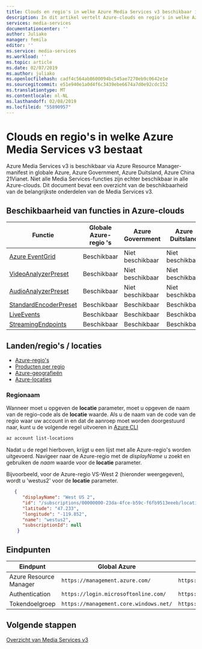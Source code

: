 ```yaml
---
title: Clouds en regio's in welke Azure Media Services v3 beschikbaar is | Microsoft Docs
description: In dit artikel vertelt Azure-clouds en regio's in welke Azure Media Services v3 beschikbaar is.
services: media-services
documentationcenter: ''
author: Juliako
manager: femila
editor: ''
ms.service: media-services
ms.workload: ''
ms.topic: article
ms.date: 02/07/2019
ms.author: juliako
ms.openlocfilehash: cadf4c564ab8600094bc545ae7270eb9c0642e1e
ms.sourcegitcommit: e51e940e1a0d4f6c3439ebe6674a7d0e92cdc152
ms.translationtype: MT
ms.contentlocale: nl-NL
ms.lasthandoff: 02/08/2019
ms.locfileid: "55890957"
---
```

# <a name="clouds-and-regions-in-which-azure-media-services-v3-exists"></a>Clouds en regio's in welke Azure Media Services v3 bestaat

Azure Media Services v3 is beschikbaar via Azure Resource Manager-manifest in globale Azure, Azure Government, Azure Duitsland, Azure China 21Vianet. Niet alle Media Services-functies zijn echter beschikbaar in alle Azure-clouds. Dit document bevat een overzicht van de beschikbaarheid van de belangrijkste onderdelen van de Media Services v3.

## <a name="feature-availability-in-azure-clouds"></a>Beschikbaarheid van functies in Azure-clouds

| Functie|Globale Azure-regio 's | Azure Government|Azure Duitsland|Azure China 21Vianet|
| --- | --- | --- | --- | --- |
| [Azure EventGrid](reacting-to-media-services-events.md) | Beschikbaar | Niet beschikbaar | Niet beschikbaar | Niet beschikbaar |
| [VideoAnalyzerPreset](analyzing-video-audio-files-concept.md) |  Beschikbaar | Niet beschikbaar | Niet beschikbaar | Niet beschikbaar |
| [AudioAnalyzerPreset](analyzing-video-audio-files-concept.md) |  Beschikbaar | Niet beschikbaar | Niet beschikbaar | Niet beschikbaar |
| [StandardEncoderPreset](encoding-concept.md) | Beschikbaar | Beschikbaar | Beschikbaar | Beschikbaar |
| [LiveEvents](live-streaming-overview.md) | Beschikbaar | Beschikbaar | Beschikbaar | Beschikbaar |
| [StreamingEndpoints](streaming-endpoint-concept.md) | Beschikbaar | Beschikbaar | Beschikbaar | Beschikbaar |

## <a name="regionsgeographieslocations"></a>Landen/regio's / locaties

* [Azure-regio's](https://azure.microsoft.com/global-infrastructure/regions/)
* [Producten per regio](https://azure.microsoft.com/global-infrastructure/services/)
* [Azure-geografieën](https://azure.microsoft.com/global-infrastructure/geographies/)
* [Azure-locaties](https://azure.microsoft.com/global-infrastructure/locations/)

### <a name="region-code-name"></a>Regionaam 

Wanneer moet u opgeven de **locatie** parameter, moet u opgeven de naam van de regio-code als de **locatie** waarde. Als u de naam van de code van de regio waar uw account in en dat de aanroep moet worden doorgestuurd naar, kunt u de volgende regel uitvoeren in [Azure CLI](https://docs.microsoft.com/cli/azure/?view=azure-cli-latest)

```bash
az account list-locations
```

Nadat u de regel hierboven, krijgt u een lijst met alle Azure-regio's worden uitgevoerd. Navigeer naar de Azure-regio met de *displayName* u zoekt en gebruiken de *naam* waarde voor de **locatie** parameter.

Bijvoorbeeld, voor de Azure-regio VS-West 2 (hieronder weergegeven), wordt u 'westus2' voor de **locatie** parameter.

```json
   {
      "displayName": "West US 2",
      "id": "/subscriptions/00000000-23da-4fce-b59c-f6fb9513eeeb/locations/westus2",
      "latitude": "47.233",
      "longitude": "-119.852",
      "name": "westus2",
      "subscriptionId": null
    }
```

## <a name="endpoints"></a>Eindpunten  

| Eindpunt|Global Azure | Azure Government|Azure Duitsland|Azure China 21Vianet|
| --- | --- | --- | --- | --- |
| Azure Resource Manager |  `https://management.azure.com/` | `https://management.usgovcloudapi.net/` | `https://management.cloudapi.de/` | `https://management.chinacloudapi.cn/` |
| Authentication | `https://login.microsoftonline.com/` | `https://login.microsoftonline.us/` | `https://login.microsoftonline.de/` | `https://login.chinacloudapi.cn/` |
| Tokendoelgroep | `https://management.core.windows.net/` | `https://management.core.usgovcloudapi.net/` | `https://management.core.cloudapi.de/`| `https://management.core.chinacloudapi.cn/` |

## <a name="next-steps"></a>Volgende stappen

[Overzicht van Media Services v3](media-services-overview.md)
